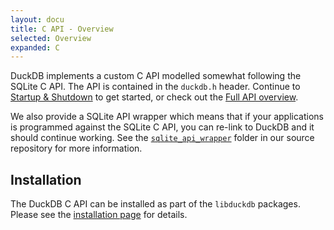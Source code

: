 ```yaml
---
layout: docu
title: C API - Overview
selected: Overview
expanded: C
---
```


DuckDB implements a custom C API modelled somewhat following the SQLite C API. The API is contained in the `duckdb.h` header. Continue to [Startup & Shutdown](connect) to get started, or check out the [Full API overview](api).

We also provide a SQLite API wrapper which means that if your applications is programmed against the SQLite C API, you can re-link to DuckDB and it should continue working. See the [`sqlite_api_wrapper`](https://github.com/duckdb/duckdb/tree/main/tools/sqlite3_api_wrapper) folder in our source repository for more information.

## Installation
The DuckDB C API can be installed as part of the `libduckdb` packages. Please see the [installation page](../../installation?environment=cplusplus) for details.
